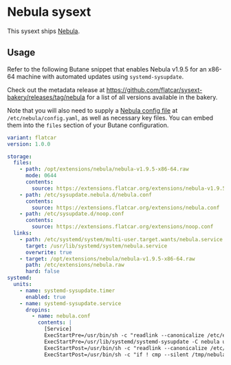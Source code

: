 # Nebula sysext

This sysext ships [Nebula](https://github.com/slackhq/nebula).

## Usage

Refer to the following Butane snippet that enables Nebula v1.9.5 for an x86-64 machine with automated updates using `systemd-sysupdate`.

Check out the metadata release at https://github.com/flatcar/sysext-bakery/releases/tag/nebula for a list of all versions available in the bakery.

Note that you will also need to supply a [Nebula config file](https://github.com/slackhq/nebula/blob/master/examples/config.yml) at `/etc/nebula/config.yaml`, as well as necessary key files. You can embed them into the `files` section of your Butane configuration.

```yaml
variant: flatcar
version: 1.0.0

storage:
  files:
    - path: /opt/extensions/nebula/nebula-v1.9.5-x86-64.raw
      mode: 0644
      contents:
        source: https://extensions.flatcar.org/extensions/nebula-v1.9.5-x86-64.raw
    - path: /etc/sysupdate.nebula.d/nebula.conf
      contents:
        source: https://extensions.flatcar.org/extensions/nebula.conf
    - path: /etc/sysupdate.d/noop.conf
      contents:
        source: https://extensions.flatcar.org/extensions/noop.conf
  links:
    - path: /etc/systemd/system/multi-user.target.wants/nebula.service
      target: /usr/lib/systemd/system/nebula.service
      overwrite: true
    - target: /opt/extensions/nebula/nebula-v1.9.5-x86-64.raw
      path: /etc/extensions/nebula.raw
      hard: false
systemd:
  units:
    - name: systemd-sysupdate.timer
      enabled: true
    - name: systemd-sysupdate.service
      dropins:
        - name: nebula.conf
          contents: |
            [Service]
            ExecStartPre=/usr/bin/sh -c "readlink --canonicalize /etc/extensions/nebula.raw > /tmp/nebula"
            ExecStartPre=/usr/lib/systemd/systemd-sysupdate -C nebula update
            ExecStartPost=/usr/bin/sh -c "readlink --canonicalize /etc/extensions/nebula.raw > /tmp/nebula-new"
            ExecStartPost=/usr/bin/sh -c "if ! cmp --silent /tmp/nebula /tmp/nebula-new; then touch /run/reboot-required; fi"
```
